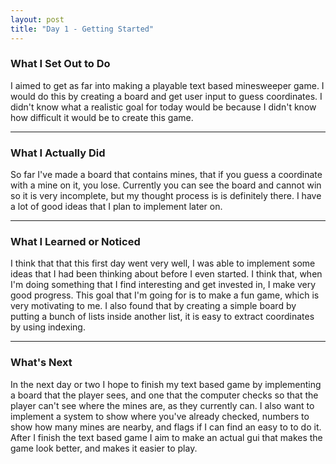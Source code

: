 ```yaml
---
layout: post
title: "Day 1 - Getting Started"
---
```


### What I Set Out to Do
I aimed to get as far into making a playable text based minesweeper game. I would do this by creating a board and get user input to guess coordinates. I didn't know what a realistic goal for today would be because I didn't know how difficult it would be to create this game.

---

### What I Actually Did

So far I've made a board that contains mines, that if you guess a coordinate with a mine on it, you lose. Currently you can see the board and cannot win so it is very incomplete, but my thought process is is definitely there. I have a lot of good ideas that I plan to implement later on.

---

### What I Learned or Noticed

I think that that this first day went very well, I was able to implement some ideas that I had been thinking about before I even started. I think that, when I'm doing something that I find interesting and get invested in, I make very good progress. This goal that I'm going for is to make a fun game, which is very motivating to me. I also found that by creating a simple board by putting a bunch of lists inside another list, it is easy to extract coordinates by using indexing.

---

### What's Next

In the next day or two I hope to finish my text based game by implementing a board that the player sees, and one that the computer checks so that the player can't see where the mines are, as they currently can. I also want to implement a system to show where you've already checked, numbers to show how many mines are nearby, and flags if I can find an easy to to do it. After I finish the text based game I aim to make an actual gui that makes the game look better, and makes it easier to play.
